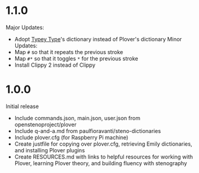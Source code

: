 1.1.0
===========
Major Updates:
- Adopt [Typey Type](https://didoesdigital.com/typey-type/dictionaries/typey-type/typey-type-full/)'s dictionary instead of Plover's dictionary
Minor Updates:
- Map `#` so that it repeats the previous stroke
- Map `#*` so that it toggles `*` for the previous stroke
- Install Clippy 2 instead of Clippy

1.0.0
=====
Initial release
- Include commands.json, main.json, user.json from openstenoproject/plover
- Include q-and-a.md from paulfioravanti/steno-dictionaries
- Include plover.cfg (for Raspberry Pi machine)
- Create justfile for copying over plover.cfg, retrieving Emily dictionaries,
  and installing Plover plugins
- Create RESOURCES.md with links to helpful resources for working with Plover,
  learning Plover theory, and building fluency with stenography

